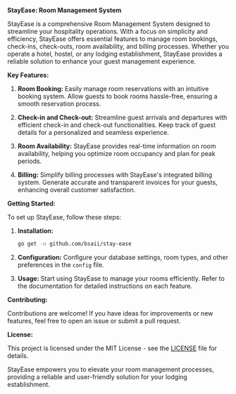 **StayEase: Room Management System**

StayEase is a comprehensive Room Management System designed to streamline your hospitality operations. With a focus on simplicity and efficiency, StayEase offers essential features to manage room bookings, check-ins, check-outs, room availability, and billing processes. Whether you operate a hotel, hostel, or any lodging establishment, StayEase provides a reliable solution to enhance your guest management experience.

**Key Features:**

1. **Room Booking:** Easily manage room reservations with an intuitive booking system. Allow guests to book rooms hassle-free, ensuring a smooth reservation process.

2. **Check-in and Check-out:** Streamline guest arrivals and departures with efficient check-in and check-out functionalities. Keep track of guest details for a personalized and seamless experience.

3. **Room Availability:** StayEase provides real-time information on room availability, helping you optimize room occupancy and plan for peak periods.

4. **Billing:** Simplify billing processes with StayEase's integrated billing system. Generate accurate and transparent invoices for your guests, enhancing overall customer satisfaction.

**Getting Started:**

To set up StayEase, follow these steps:

1. **Installation:**
   ```bash
   go get -u github.com/bsaii/stay-ease
   ```

2. **Configuration:**
   Configure your database settings, room types, and other preferences in the `config` file.

3. **Usage:**
   Start using StayEase to manage your rooms efficiently. Refer to the documentation for detailed instructions on each feature.

**Contributing:**

Contributions are welcome! If you have ideas for improvements or new features, feel free to open an issue or submit a pull request.

**License:**

This project is licensed under the MIT License - see the [LICENSE](link-to-license) file for details.

StayEase empowers you to elevate your room management processes, providing a reliable and user-friendly solution for your lodging establishment.


<!-- For a minimal hostel or hotel management system in Go, you can start with a few key features and corresponding data structures (structs). Here are some suggested features along with the associated structs:

### Features:

1. **User Registration:**
   - Allow users to register with the system.

2. **Room Booking:**
   - Enable users to book rooms for a specified duration.

3. **Check-in/Check-out:**
   - Record user check-ins and check-outs.

4. **Room Availability:**
   - Provide information on room availability for a given date range.

5. **Billing:**
   - Generate bills for users based on their stay duration and room type.





Building user authentication in Go typically involves the following steps:

1. **Create a User Struct:**
   Define a struct that represents the user with fields such as `ID`, `Username`, `Email`, and `Password`. You may also include other fields based on your requirements.

    ```go
    type User struct {
        ID       uint
        Username string
        Email    string
        Password string
        // Other user details
    }
    ```

2. **Password Hashing:**
   When storing passwords, it's essential to hash them for security. Use a reliable password hashing library like `bcrypt` to hash and verify passwords.

    ```go
    import "golang.org/x/crypto/bcrypt"

    func hashPassword(password string) (string, error) {
        hashedPassword, err := bcrypt.GenerateFromPassword([]byte(password), bcrypt.DefaultCost)
        return string(hashedPassword), err
    }

    func comparePasswords(hashedPassword, password string) error {
        return bcrypt.CompareHashAndPassword([]byte(hashedPassword), []byte(password))
    }
    ```

3. **User Registration:**
   Implement a function to handle user registration. Hash the user's password before storing it in the database.

    ```go
    func registerUser(username, email, password string) error {
        hashedPassword, err := hashPassword(password)
        if err != nil {
            return err
        }

        // Save user data to the database, including the hashed password
        // ...
        return nil
    }
    ```

4. **User Login:**
   Implement a function to handle user login. Verify the entered password against the stored hashed password.

    ```go
    func loginUser(email, password string) error {
        // Retrieve user data from the database based on the provided email
        // ...

        // Compare the entered password with the stored hashed password
        if err := comparePasswords(user.Password, password); err != nil {
            return err
        }

        // Authentication successful
        return nil
    }
    ```

5. **Session Management:**
   Implement session management to track authenticated users. You can use a session management library or create your own session mechanism.

6. **Middleware for Authentication:**
   Create middleware to protect routes that require authentication. Check the user's authentication status before allowing access to protected resources.

    ```go
    func isAuthenticated(next http.Handler) http.Handler {
        return http.HandlerFunc(func(w http.ResponseWriter, r *http.Request) {
            // Check if the user is authenticated
            // ...

            // If authenticated, call the next handler
            next.ServeHTTP(w, r)
        })
    }
    ```

7. **Logout:**
   Implement a logout functionality that clears the user's session.

8. **Password Recovery (Optional):**
   If needed, implement a password recovery mechanism that allows users to reset their passwords.

9. **Security Considerations:**
   Ensure that your authentication implementation follows security best practices, such as protecting against SQL injection, cross-site scripting (XSS), and ensuring secure session management.

10. **Use Secure Connections:**
    Always use HTTPS to encrypt data in transit, especially when dealing with sensitive user information.

Remember that security is crucial, and you should stay informed about best practices and potential security vulnerabilities in authentication systems. Consider using well-established libraries or frameworks for authentication, as they often provide additional security features and have been thoroughly tested.



Certainly! Adding JWT (JSON Web Tokens) to your authentication system can enhance security and provide a stateless way to authenticate users. Additionally, incorporating token refresh functionality helps improve the user experience by extending the validity of authentication without requiring the user to log in again.

Here's a general outline of how you can integrate JWT with token refresh in your Go authentication system:

1. **JWT Generation and Verification:**
   Use a JWT library to generate and verify tokens. A popular choice in the Go ecosystem is the `github.com/dgrijalva/jwt-go` library.

    ```go
    import (
        "github.com/dgrijalva/jwt-go"
    )

    var jwtSecret = []byte("your-secret-key")

    func generateToken(userID uint) (string, error) {
        token := jwt.New(jwt.SigningMethodHS256)
        claims := token.Claims.(jwt.MapClaims)
        claims["userID"] = userID
        claims["exp"] = time.Now().Add(time.Hour * 2).Unix() // Token expiration time

        tokenString, err := token.SignedString(jwtSecret)
        return tokenString, err
    }

    func verifyToken(tokenString string) (*jwt.Token, error) {
        return jwt.Parse(tokenString, func(token *jwt.Token) (interface{}, error) {
            return jwtSecret, nil
        })
    }
    ```

2. **Token Refresh Functionality:**
   Implement a function to refresh the JWT token. When a user's token is close to expiration, generate a new token and return it.

    ```go
    func refreshToken(tokenString string) (string, error) {
        token, err := verifyToken(tokenString)
        if err != nil {
            return "", err
        }

        if claims, ok := token.Claims.(jwt.MapClaims); ok && token.Valid {
            // Check if the token is close to expiration
            expirationTime := int64(claims["exp"].(float64))
            if time.Until(time.Unix(expirationTime, 0)) < time.Minute*5 {
                // Generate a new token with extended expiration time
                newToken, err := generateToken(uint(claims["userID"].(float64)))
                return newToken, err
            }
        }

        return "", errors.New("unable to refresh token")
    }
    ```

3. **Middleware for JWT Authentication:**
   Create middleware to authenticate users using JWT. Extract the token from the request, verify it, and set the user ID in the request context.

    ```go
    func authenticateJWT(next http.Handler) http.Handler {
        return http.HandlerFunc(func(w http.ResponseWriter, r *http.Request) {
            tokenString := extractTokenFromRequest(r)

            token, err := verifyToken(tokenString)
            if err != nil {
                // Handle invalid token
                http.Error(w, "Unauthorized", http.StatusUnauthorized)
                return
            }

            if claims, ok := token.Claims.(jwt.MapClaims); ok && token.Valid {
                userID := uint(claims["userID"].(float64))

                // Set the userID in the request context for use in handlers
                ctx := context.WithValue(r.Context(), "userID", userID)
                r = r.WithContext(ctx)

                // Call the next handler
                next.ServeHTTP(w, r)
            } else {
                // Handle invalid token
                http.Error(w, "Unauthorized", http.StatusUnauthorized)
                return
            }
        })
    }

    func extractTokenFromRequest(r *http.Request) string {
        // Extract the token from the request headers or query parameters
        // ...
        return token
    }
    ```

4. **Token Refresh Endpoint:**
   Create an endpoint for refreshing the JWT token. This endpoint should be protected by the `authenticateJWT` middleware.

    ```go
    func refreshTokenHandler(w http.ResponseWriter, r *http.Request) {
        tokenString := extractTokenFromRequest(r)
        newToken, err := refreshToken(tokenString)
        if err != nil {
            http.Error(w, "Unable to refresh token", http.StatusBadRequest)
            return
        }

        // Send the new token in the response
        w.Write([]byte(newToken))
    }
    ```

5. **Usage in Handlers:**
   Access the user ID from the request context in your route handlers.

    ```go
    func someProtectedHandler(w http.ResponseWriter, r *http.Request) {
        userID := r.Context().Value("userID").(uint)

        // Use the userID for further processing
        // ...
    }
    ```

This is a basic example, and you may need to adapt it based on your specific application structure and requirements. It's crucial to handle token storage securely, consider HTTPS for all communication, and ensure that your application is protected against common security threats.

ID:          1,
		RoomNumber:  "101",
		Type:        "Single",
		Description: "Cozy single room with a view",
		Capacity:    1,
		Price:       75.0,
		IsBooked:    false,
		BookedDates: []Booking{
			{
				ID:           1,
				RoomID:       1,
				UserID:       101,
				CheckInDate:  time.Date(2024, 3, 1, 14, 0, 0, 0, time.UTC),
				CheckOutDate: time.Date(2024, 3, 5, 12, 0, 0, 0, time.UTC),
				TotalCost:    300.0,
			},
			{
				ID:           2,
				RoomID:       1,
				UserID:       102,
				CheckInDate:  time.Date(2024, 4, 10, 15, 0, 0, 0, time.UTC),
				CheckOutDate: time.Date(2024, 4, 15, 11, 0, 0, 0, time.UTC),
				TotalCost:    375.0,
			},
		}, -->
